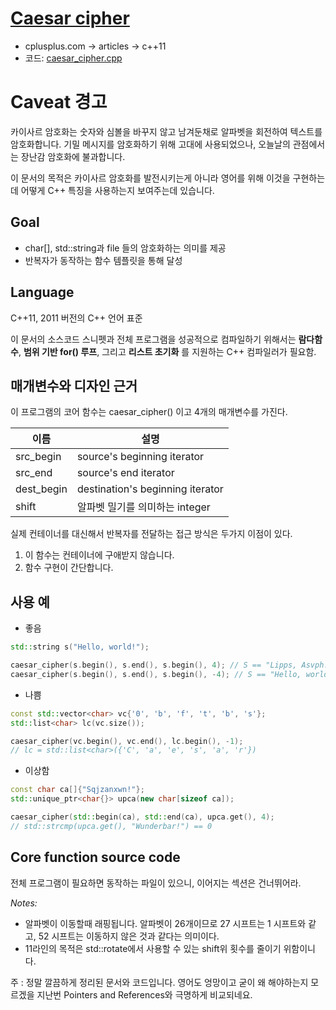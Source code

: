 # [Caesar cipher](http://cplusplus.com/articles/9hvU7k9E/)

- cplusplus.com -> articles -> c++11
- 코드: [caesar_cipher.cpp](./caesar_cipher.cpp)

# Caveat 경고

카이사르 암호화는 숫자와 심볼을 바꾸지 않고 남겨둔채로 알파벳을 회전하여 텍스트를 암호화합니다. 기밀 메시지를 암호화하기 위해 고대에 사용되었으나, 오늘날의 관점에서는 장난감 암호화에 불과합니다.

이 문서의 목적은 카이사르 암호화를 발전시키는게 아니라 영어를 위해 이것을 구현하는데 어떻게 C++ 특징을 사용하는지 보여주는데 있습니다.

## Goal

- char[], std::string과 file 들의 암호화하는 의미를 제공
- 반복자가 동작하는 함수 템플릿을 통해 달성

## Language
C++11, 2011 버전의 C++ 언어 표준

이 문서의 소스코드 스니펫과 전체 프로그램을 성공적으로 컴파일하기 위해서는 **람다함수**, **범위 기반 for() 루프**, 그리고 **리스트 초기화** 를 지원하는 C++ 컴파일러가 필요함.

## 매개변수와 디자인 근거
이 프로그램의 코어 함수는 caesar_cipher() 이고 4개의 매개변수를 가진다.

이름 | 설명
--- | ---
src_begin | source's beginning iterator
src_end | source's end iterator
dest_begin | destination's beginning iterator
shift | 알파벳 밀기를 의미하는 integer

실제 컨테이너를 대신해서 반복자를 전달하는 접근 방식은 두가지 이점이 있다.

1. 이 함수는 컨테이너에 구애받지 않습니다.
2. 함수 구현이 간단합니다.

## 사용 예

- 좋음

```cpp
std::string s("Hello, world!");

caesar_cipher(s.begin(), s.end(), s.begin(), 4); // S == "Lipps, Asvph!"
caesar_cipher(s.begin(), s.end(), s.begin(), -4); // S == "Hello, world!"
```

- 나쁨

```cpp
const std::vector<char> vc{'0', 'b', 'f', 't', 'b', 's'};
std::list<char> lc(vc.size());

caesar_cipher(vc.begin(), vc.end(), lc.begin(), -1); 
// lc = std::list<char>({'C', 'a', 'e', 's', 'a', 'r'})
```

- 이상함

```cpp
const char ca[]{"Sqjzanxwn!"};
std::unique_ptr<char{}> upca(new char[sizeof ca]);

caesar_cipher(std::begin(ca), std::end(ca), upca.get(), 4); 
// std::strcmp(upca.get(), "Wunderbar!") == 0 
```

## Core function source code
전체 프로그램이 필요하면 동작하는 파일이 있으니, 이어지는 섹션은 건너뛰어라.

*Notes:*

- 알파벳이 이동할때 래핑됩니다. 알파벳이 26개이므로 27 시프트는 1 시프트와 같고, 52 시프트는 이동하지 않은 것과 같다는 의미이다.
- 11라인의 목적은 std::rotate에서 사용할 수 있는 shift위 횟수를 줄이기 위함이니다.


주 : 정말 깔끔하게 정리된 문서와 코드입니다. 영어도 엉망이고 굳이 왜 해야하는지 모르겠을 지난번 Pointers and References와 극명하게 비교되네요.